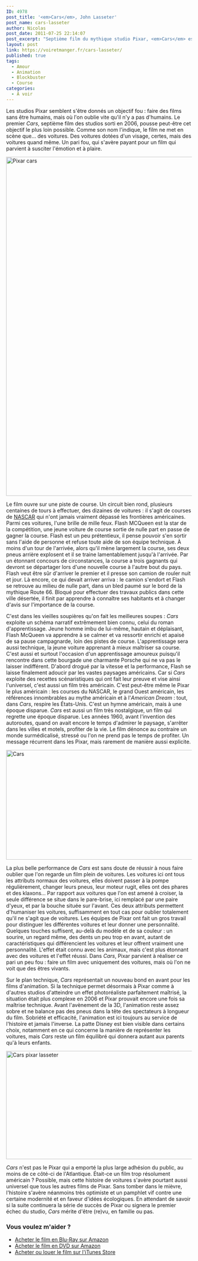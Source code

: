 ```yaml
---
ID: 4978
post_title: '<em>Cars</em>, John Lasseter'
post_name: cars-lasseter
author: Nicolas
post_date: 2011-07-25 22:14:07
post_excerpt: "Septième film du mythique studio Pixar, <em>Cars</em> est d'abord un pari un peu fou : n'utiliser que des voitures pour raconter une histoire et réussir à faire oublier qu'il ne s'agit que de voitures. Pari remporté haut la main dans cette histoire aussi universelle que fondamentalement américaine. À (re)voir."
layout: post
link: https://voiretmanger.fr/cars-lasseter/
published: true
tags:
  - Amour
  - Animation
  - Blockbuster
  - Course
categories:
  - À voir
---
```

Les studios Pixar semblent s'être donnés un objectif fou : faire des films sans être humains, mais où l'on oublie vite qu'il n'y a pas d'humains. Le premier <em>Cars</em>, septième film des studios sorti en 2006, pousse peut-être cet objectif le plus loin possible. Comme son nom l'indique, le film ne met en scène que… des voitures. Des voitures dotées d'un visage, certes, mais des voitures quand même. Un pari fou, qui s'avère payant pour un film qui parvient à susciter l'émotion et à plaire.

<a href="http://www.allocine.fr/film/fichefilm_gen_cfilm=55774.html"><img class="aligncenter" style="border-style: initial; border-color: initial; border-width: 0px;" src="https://voiretmanger.fr/wp-content/uploads/2011/07/pixar-cars.jpg" alt="Pixar cars" width="690" height="918" border="0" /></a>

Le film ouvre sur une piste de course. Un circuit bien rond, plusieurs centaines de tours à effectuer, des dizaines de voitures : il s'agit de courses de <a href="http://fr.wikipedia.org/wiki/Nascar">NASCAR</a> qui n'ont jamais vraiment dépassé les frontières américaines. Parmi ces voitures, l'une brille de mille feux. Flash MCQueen est la star de la compétition, une jeune voiture de course sortie de nulle part en passe de gagner la course. Flash est un peu prétentieux, il pense pouvoir s'en sortir sans l'aide de personne et refuse toute aide de son équipe technique. À moins d'un tour de l'arrivée, alors qu'il mène largement la course, ses deux pneus arrière explosent et il se traine lamentablement jusqu'à l'arrivée. Par un étonnant concours de circonstances, la course a trois gagnants qui devront se départager lors d'une nouvelle course à l'autre bout du pays. Flash veut être sûr d'arriver le premier et il presse son camion de rouler nuit et jour. Là encore, ce qui devait arriver arriva : le camion s'endort et Flash se retrouve au milieu de nulle part, dans un bled paumé sur le bord de la mythique Route 66. Bloqué pour effectuer des travaux publics dans cette ville désertée, il finit par apprendre à connaître ses habitants et à changer d'avis sur l'importance de la course.

C'est dans les vieilles soupières qu'on fait les meilleures soupes : <em>Cars</em> exploite un schéma narratif extrêmement bien connu, celui du roman d'apprentissage. Jeune homme imbu de lui-même, hautain et déplaisant, Flash McQueen va apprendre à se calmer et va ressortir enrichi et apaisé de sa pause campagnarde, loin des pistes de course. L'apprentissage sera aussi technique, la jeune voiture apprenant à mieux maîtriser sa course. C'est aussi et surtout l'occasion d'un apprentissage amoureux puisqu'il rencontre dans cette bourgade une charmante Porsche qui ne va pas le laisser indifférent. D'abord drogué par la vitesse et la performance, Flash se laisse finalement adoucir par les vastes paysages américains. Car si <em>Cars</em> exploite des recettes scénaristiques qui ont fait leur preuve et vise ainsi l'universel, c'est aussi un film très américain. C'est peut-être même le Pixar le plus américain : les courses du NASCAR, le grand Ouest américain, les références innombrables au mythe américain et à l'<em>American Dream</em> : tout, dans <em>Cars</em>, respire les États-Unis. C'est un hymne américain, mais à une époque disparue. <em>Cars</em> est aussi un film très nostalgique, un film qui regrette une époque disparue. Les années 1960, avant l'invention des autoroutes, quand on avait encore le temps d'admirer le paysage, s'arrêter dans les villes et motels, profiter de la vie. Le film dénonce au contraire un monde surmédicalisé, stressé ou l'on ne prend pas le temps de profiter. Un message récurrent dans les Pixar, mais rarement de manière aussi explicite.

<img class="aligncenter" style="border-style: initial; border-color: initial; border-width: 0px;" src="https://voiretmanger.fr/wp-content/uploads/2011/07/cars.jpg" alt="Cars" width="690" height="297" border="0" />

La plus belle performance de <em>Cars</em> est sans doute de réussir à nous faire oublier que l'on regarde un film plein de voitures. Les voitures ici ont tous les attributs normaux des voitures, elles doivent passer à la pompe régulièrement, changer leurs pneus, leur moteur rugit, elles ont des phares et des klaxons… Par rapport aux voitures que l'on est amené à croiser, la seule différence se situe dans le pare-brise, ici remplacé par une paire d'yeux, et par la bouche située sur l'avant. Ces deux attributs permettent d'humaniser les voitures, suffisamment en tout cas pour oublier totalement qu'il ne s'agit que de voitures. Les équipes de Pixar ont fait un gros travail pour distinguer les différentes voitures et leur donner une personnalité. Quelques touches suffisent, au-delà du modèle et de sa couleur : un sourire, un regard même, des dents un peu trop en avant, autant de caractéristiques qui différencient les voitures et leur offrent vraiment une personnalité. L'effet était connu avec les animaux, mais c'est plus étonnant avec des voitures et l'effet réussi. Dans <em>Cars</em>, Pixar parvient à réaliser ce pari un peu fou : faire un film avec uniquement des voitures, mais où l'on ne voit que des êtres vivants.

Sur le plan technique, <em>Cars</em> représentait un nouveau bond en avant pour les films d'animation. Si la technique permet désormais à Pixar comme à d'autres studios d'atteindre un effet photoréaliste parfaitement maîtrisé, la situation était plus complexe en 2006 et Pixar prouvait encore une fois sa maîtrise technique. Avant l'avènement de la 3D, l'animation reste assez sobre et ne balance pas des pneus dans la tête des spectateurs à longueur du film. Sobriété et efficacité, l'animation est ici toujours au service de l'histoire et jamais l'inverse. La patte Disney est bien visible dans certains choix, notamment en ce qui concerne la manière de représenter les voitures, mais <em>Cars</em> reste un film équilibré qui donnera autant aux parents qu'à leurs enfants.</p>

<img class="aligncenter" style="border-style: initial; border-color: initial; border-width: 0px;" src="https://voiretmanger.fr/wp-content/uploads/2011/07/cars-pixar-lasseter.jpg" alt="Cars pixar lasseter" width="690" height="293" border="0" />

<em>Cars</em> n'est pas le Pixar qui a emporté la plus large adhésion du public, au moins de ce côté-ci de l'Atlantique. Était-ce un film trop résolument américain ? Possible, mais cette histoire de voitures s'avère pourtant aussi universel que tous les autres films de Pixar. Sans tomber dans le mièvre, l'histoire s'avère néanmoins très optimiste et un pamphlet vif contre une certaine modernité et en faveur d'idées écologiques. En attendant de savoir si la suite continuera la série de succès de Pixar ou signera le premier échec du studio, <em>Cars</em> mérite d'être (re)vu, en famille ou pas.

<div class="amazon">
<h3>Vous voulez m'aider ?</h3>
<ul>
	<li><a href="http://www.amazon.fr/gp/product/B000PIU296/ref=as_li_ss_tl?ie=UTF8&tag=leblogdenic07-21&linkCode=as2&camp=1642&creative=19458&creativeASIN=B000PIU296">Acheter le film en Blu-Ray sur Amazon</a></li>
	<li><a href="http://www.amazon.fr/gp/product/B000H0MK2O/ref=as_li_ss_tl?ie=UTF8&tag=leblogdenic07-21&linkCode=as2&camp=1642&creative=19458&creativeASIN=B000H0MK2O">Acheter le film en DVD sur Amazon</a></li>
	<li><a href="https://itunes.apple.com/fr/movie/cars-quatre-roues/id369136395">Acheter ou louer le film sur l'iTunes Store</a></li>
</ul>
</div>